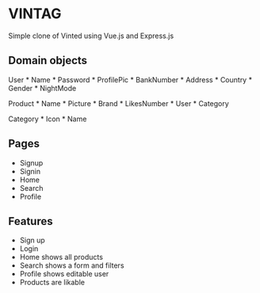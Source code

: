 # VINTAG

Simple clone of Vinted using Vue.js and Express.js

## Domain objects

User
    * Name
    * Password
    * ProfilePic
    * BankNumber
    * Address
    * Country
    * Gender
    * NightMode

Product
    * Name
    * Picture
    * Brand
    * LikesNumber
    * User
    * Category

Category
    * Icon
    * Name

## Pages

* Signup
* Signin
* Home
* Search
* Profile

## Features

* Sign up
* Login
* Home shows all products
* Search shows a form and filters
* Profile shows editable user
* Products are likable
